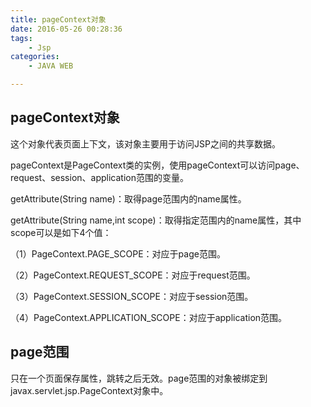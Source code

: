 ```yaml
---
title: pageContext对象
date: 2016-05-26 00:28:36
tags:
	- Jsp
categories:
	- JAVA WEB

---
```


## pageContext对象

这个对象代表页面上下文，该对象主要用于访问JSP之间的共享数据。
<!--more-->
pageContext是PageContext类的实例，使用pageContext可以访问page、request、session、application范围的变量。

getAttribute(String name)：取得page范围内的name属性。

getAttribute(String name,int scope)：取得指定范围内的name属性，其中scope可以是如下4个值：

（1）PageContext.PAGE_SCOPE：对应于page范围。

（2）PageContext.REQUEST_SCOPE：对应于request范围。

（3）PageContext.SESSION_SCOPE：对应于session范围。

（4）PageContext.APPLICATION_SCOPE：对应于application范围。

## page范围

只在一个页面保存属性，跳转之后无效。page范围的对象被绑定到javax.servlet.jsp.PageContext对象中。

